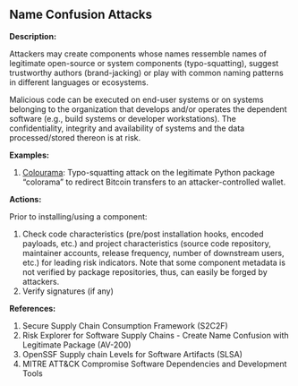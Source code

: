 ## Name Confusion Attacks

**Description:**

Attackers may create components whose names ressemble names of legitimate open-source or system components (typo-squatting), suggest trustworthy authors (brand-jacking) or play with common naming patterns in different languages or ecosystems.

Malicious code can be executed on end-user systems or on systems belonging to the organization that develops and/or operates the dependent software (e.g., build systems or developer workstations). The confidentiality, integrity and availability of systems and the data processed/stored thereon is at risk.

**Examples:**

1. [Colourama](https://bertusk.medium.com/cryptocurrency-clipboard-hijacker-discovered-in-pypi-repository-b66b8a534a8): Typo-squatting attack on the legitimate Python package “colorama” to redirect Bitcoin transfers to an attacker-controlled wallet.

**Actions:**

Prior to installing/using a component: 
1. Check code characteristics (pre/post installation hooks, encoded payloads, etc.) and project characteristics (source code repository, maintainer accounts, release frequency, number of downstream users, etc.) for leading risk indicators. Note that some component metadata is not verified by package repositories, thus, can easily be forged by attackers.
2. Verify signatures (if any)

**References:**

1. Secure Supply Chain Consumption Framework (S2C2F)
2. Risk Explorer for Software Supply Chains - Create Name Confusion with Legitimate Package (AV-200)
3. OpenSSF Supply chain Levels for Software Artifacts (SLSA)
4. MITRE ATT&CK Compromise Software Dependencies and Development Tools
